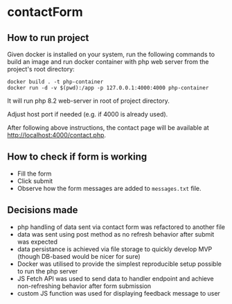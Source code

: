 # contactForm

## How to run project

Given docker is installed on your system, run the following commands to build an image and run docker container with php web server from the project's root directory:

```
docker build . -t php-container
docker run -d -v $(pwd):/app -p 127.0.0.1:4000:4000 php-container
```

It will run php 8.2 web-server in root of project directory.

Adjust host port if needed (e.g. if 4000 is already used).

After following above instructions, the contact page will be available at <http://localhost:4000/contact.php>.

## How to check if form is working

- Fill the form 
- Click submit
- Observe how the form messages are added to ```messages.txt``` file.

## Decisions made

- php handling of data sent via contact form was refactored to another file
- data was sent using post method as no refresh behavior after submit was expected
- data persistance is achieved via file storage to quickly develop MVP (though DB-based would be nicer for sure)
- Docker was utilised to provide the simplest reproducible setup possible to run the php server
- JS Fetch API was used to send data to handler endpoint and achieve non-refreshing behavior after form submission
- custom JS function was used for displaying feedback message to user 